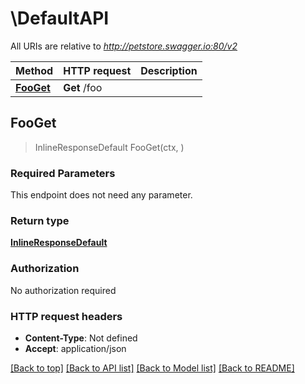 # \DefaultAPI

All URIs are relative to *http://petstore.swagger.io:80/v2*

Method | HTTP request | Description
------------- | ------------- | -------------
[**FooGet**](DefaultAPI.md#FooGet) | **Get** /foo | 



## FooGet

> InlineResponseDefault FooGet(ctx, )



### Required Parameters

This endpoint does not need any parameter.

### Return type

[**InlineResponseDefault**](inline_response_default.md)

### Authorization

No authorization required

### HTTP request headers

- **Content-Type**: Not defined
- **Accept**: application/json

[[Back to top]](#) [[Back to API list]](../README.md#documentation-for-api-endpoints)
[[Back to Model list]](../README.md#documentation-for-models)
[[Back to README]](../README.md)

